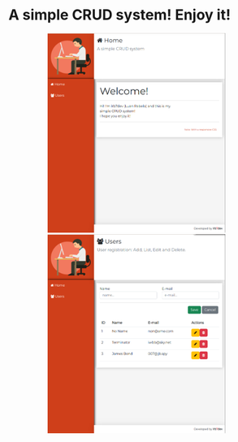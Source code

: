 # A simple CRUD system! Enjoy it!

<p align="center">
  <img src="./crud/frontend/src/assets/imgs/home.png" width="350" alt="home image">
  <img src="./crud/frontend/src/assets/imgs/users.png" width="350" alt="home image">
</p>
